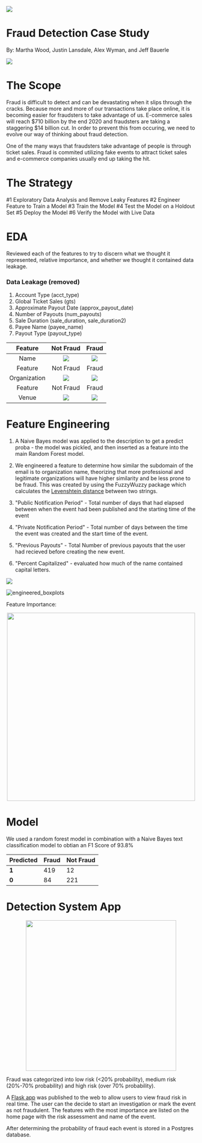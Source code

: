 

![](images/fraud-fraud-everywhere-l0k73s.jpg)


# Fraud Detection Case Study

By: Martha Wood, Justin Lansdale, Alex Wyman, and Jeff Bauerle

![](https://www.lacera.com/about_lacera/img/FraudAlert-april-2019.jpg)

<!---![](https://www.mercuryinsurance.com/assets/images/blog-images/cyber-fraud-protection.jpg)--->

# The Scope

Fraud is difficult to detect and can be devastating when it slips through the cracks. Because more and more of our transactions take place online, it is becoming easier for fraudsters to take advantage of us. E-commerce sales will reach $710 billion by the end 2020 and fraudsters are taking a staggering $14 billion cut.  In order to prevent this from occuring, we need to evolve our way of thinking about fraud detection.

One of the many ways that fraudsters take advantage of people is through ticket sales.  Fraud is commited utilizing fake events to attract ticket sales and e-commerce companies usually end up taking the hit.  

# The Strategy

#1 Exploratory Data Analysis and Remove Leaky Features
#2 Engineer Feature to Train a Model
#3 Train the Model
#4 Test the Model on a Holdout Set
#5 Deploy the Model
#6 Verify the Model with Live Data

# EDA

Reviewed each of the features to try to discern what we thought it represented, relative importance, and whether we thought it contained data leakage. 


### Data Leakage (removed)
1. Account Type (acct_type)
2. Global Ticket Sales (gts)
3. Approximate Payout Date (approx_payout_date)
4. Number of Payouts (num_payouts)
5. Sale Duration (sale_duration, sale_duration2)
6. Payee Name (payee_name)
7. Payout Type (payout_type)

| Feature | Not Fraud                   | Fraud              |
:-----------------------------:|:------------------:|:------:|
 Name    |![](images/not_fraud_name.png) | ![](images/fraud_name.png) |
| Feature | Not Fraud                   | Fraud              |
 Organization    |![](images/not_fraud_org.png) | ![](images/fraud_org.png) |
| Feature | Not Fraud                   | Fraud              |
 Venue    |![](images/not_fraud_venue.png) | ![](images/fraud_venue.png) |

# Feature Engineering



1. A Naive Bayes model was applied to the description to get a predict proba - the model was pickled, and then inserted as a feature into the main Random Forest model.

2. We engineered a feature to determine how similar the subdomain of the email is to organization name, theorizing that more professional and legitimate organizations will have higher similarity and be less prone to be fraud. This was created by using the FuzzyWuzzy package which calculates the [Levenshtein distance](https://en.wikipedia.org/wiki/Levenshtein_distance) between two strings.

3. "Public Notification Period" - Total number of days that had elapsed between when the event had been published and the starting time of the event

4. "Private Notification Period" - Total number of days between the time the event was created and the start time of the event.

5. "Previous Payouts" - Total Number of previous payouts that the user had recieved before creating the new event.

6. "Percent Capitalized" - evaluated how much of the name contained capital letters. 

![](https://raw.githubusercontent.com/woodmc10/fraud-detection-case-study/master/images/cruisecontrol_fraud.png?token=AH6VOJXQ6YD5KXZZFCUTUVK7MTWYI)

![engineered_boxplots](images/boxplots_new.png)

Feature Importance:
<p align="center">
<img src="images/feature_importance.png"  height="500" width="500" />
</p>

# Model



We used a random forest model in combination with a Naive Bayes text classification model to obtian an F1 Score of 93.8% 




Predicted | Fraud | Not Fraud
---------|----------|---------
 **1** | 419 | 12
 **0**| 84 | 221

# Detection System App

<p align="center">
<img src="images/Profit_Curve.png"  height="400" width="400" />
</p>

Fraud was categorized into low risk (<20% probability), medium risk (20%-70% probability) and high risk (over 70% probability). 

A [Flask app](http://ec2-34-213-246-20.us-west-2.compute.amazonaws.com:8105) was published to the web to allow users to view fraud risk in real time. The user can the decide to start an investigation or mark the event as not fraudulent. The features with the most importance are listed on the home page with the risk assessment and name of the event. 

After determining the probability of fraud each event is stored in a Postgres database. 





